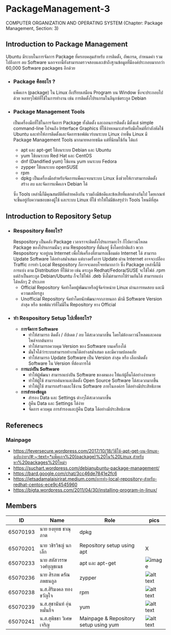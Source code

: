 # PackageManagement-3

COMPUTER ORGANIZATION AND OPERATING SYSTEM (Chapter: Package Management, Section: 3)

## Introduction to Package Management

Ubuntu มีระบบในการจัดการ Package ที่ครอบคลุมสำหรับ การติดตั้ง, อัพเกรด, กำหนดค่า รวมไปถึงการ ลบ Software นอกจากนี้ยังสามารถตรวจสอบและเข้าถึงฐานข้อมูลที่มีองค์ประกอบมากกว่า 60,000 Software packages อีกด้วย

- ### Package คืออะไร ?

  แพ็คเกจ (package) ใน Linux ก็เปรียบเสมือน Program บน Window ซึ่งจะประกอบไปด้วย หลายๆไฟล์ที่ใช้ในการทำงาน เช่น การติดตั้งโปรแกรมในลีนุกซ์ตระกูล Debian

- ### Package Management Tools

  เป็นเครื่องมือที่ใช้ในการจัดการ Package ทั้งติดตั้ง และถอนการติดตั้ง มีตั้งแต่ simple command-line ไปจนถึง Interface Graphics ที่ใช้ง่ายเหมาะสำหรับมือใหม่ที่กำลังหัดใช้ Ubuntu และทำให้การติดตั้งและจัดการซอฟต์แวร์บนระบบ Linux ง่ายขึ้น
  Linux มี Package Management Tools มากมายหลายชนิด แต่ที่นิยมใช้กัน ได้แก่

  - apt และ apt-get ใช้บนระบบ Debian และ Ubuntu
  - yum ใช้บนระบบ Red Hat และ CentOS
  - dnf (Dandified yum) ใช้แทน yum บนระบบ Fedora
  - zypper ใช้บนระบบ openSUSE
  - rpm
  - dpkg เป็นเครื่องมือสำหรับจัดการแพ็คเกจบนระบบ Linux ซึ่งช่วยให้เราสามารถติดตั้ง สร้าง ลบ และจัดการแพ็คเกจ Debian ได้

  ซึ่ง Tools เหล่านี้ก็มีคุณสมบัติที่คล้ายคลึงกัน รวมถึงมีข้อดีและข้อเสียที่แตกต่างกันไป โดยเกณฑ์จะขึ้นอยู่กับความชอบของผู้ใช้ และระบบ Linux ที่ใช้ ทำให้ไม่มีข้อสรุปว่า Tools ไหนดีที่สุด

## Introduction to Repository Setup

- ### Respository คืออะไร?
  Respository เป็นคลัง Package เวลาเราจะติดตั้งโปรแกรมอะไร ก็ไปดาวน์โหลด Package ของโปรแกรมนั้นๆ ตาม Respository ที่มันอยู่ ซึ่งโดยปกติแล้ว พวก Respository จะอยู่บน Internet เพื่อให้เครื่องที่สามารถเชื่อมต่อ Internet ได้ สามารถ Update Software ได้อย่างสม่ำเสมอ แต่บางครั้งการ Update ผ่าน Internet อาจจะเปลือง Traffic การทำ Local Respository ก็อาจจะตอบโจทย์มากกว่า ซึ่ง Package เหล่านี้ก็มีการแบ่ง ตาม Distribution ที่ใช้ด้วย เช่น ตระกูล Redhat/Fedora/SUSE จะใช้ไฟล์ .rpm แต่ถ้าเป็นตระกูล Debian/Ubuntu ก็จะใช้ไฟล์ .deb ซึ่งไม่สามารถใช้ร่วมกันได้ สามารถแบ่งได้หลักๆ 2 ประเภท
  - Official Repository
    จัดทำโดยผู้พัฒนาหรือผู้จัดจำหน่าย Linux ผ่านการทดสอบ และมีความเสถียรสูง
  - Unofficial Repository
    จัดทำโดยนักพัฒนาจากภายนอก มักมี Software Version ล่าสุด หรือ ซอฟต์แวร์ที่ไม่มีใน Repository ทาง Official
- ### ทำ Respository Setup ไปเพื่ออะไร?
  - **การจัดการ Software**
    - ทำให้สามารถ ติดตั้ง / อัปเดต / ลบ ได้สะดวกมากขึ้น โดยไม่ต้องดาวน์โหลดและคอมไพล์จากต้นทาง
    - ทำให้สามารถควบคุม Version ของ Software บนเครื่องได้
    - มั่นใจได้ว่าระบบสามารถทำงานได้อย่างสม่ำเสมอ และมีความปลอดภัย
    - ทำให้สามารถ Update Software เป็น Version ล่าสุด หรือ เลือกติดตั้ง Software ใน Version ที่ต้องการได้
  - **การแบ่งปัน Software**
    - ทำให้ผู้พัฒนา สามารถแบ่งปัน Software ของตนเอง ให้แก่ผู้อื่นได้อย่างง่ายดาย
    - ทำให้ผู้ใช้ สามารถค้นหาและติดตั้ง Open Source Software ได้สะดวกมากขึ้น
    - ทำให้ผู้ใช้ สามารถสร้างและใช้งาน Software ภายในองค์กร ได้อย่างมีประสิทธิภาพ
  - **การสำรองข้อมูล**
    - สำรอง Data และ Settings ต่างๆได้สะดวกมากขึ้น
    - กู้คืน Data และ Settings ได้ง่าย
    - จัดการ ควบคุม การสำรองและกู้คืน Data ได้อย่างมีประสิทธิภาพ

## Referenecs

### Mainpage

- https://feversecure.wordpress.com/2017/10/18/วิธีใช้-apt-get-บน-linux-ฉบับง่ายๆ/#:~:text=*แพ็คเกจ%20(package)%20ใน%20Linux,สำหรับหา%20packages%20ใหม่ๆ
- https://suchart.wordpress.com/debianubuntu-package-management/
- https://bard.google.com/chat/3cc46de7841e2fc6
- https://jetsadamalaisirirat.medium.com/การทำ-local-repository-สำหรับ-redhat-centos-ece9c4545960
- https://bigta.wordpress.com/2011/04/30/installing-program-in-linux/

## Members

| ID       | Name                       | Role                                  | pics                                                                                                                                                                                                                                                                                                                                                                                                       |
| -------- | -------------------------- | ------------------------------------- | ---------------------------------------------------------------------------------------------------------------------------------------------------------------------------------------------------------------------------------------------------------------------------------------------------------------------------------------------------------------------------------------------------------- |
| 65070193 | นาย ยงยุทธ ชาณุภาต         | dpkg                                  |          
                                                                                                                                                                                                                                                                                                                                                                                                 |
| 65070201 | นาย วชิรวิชญ์ นกเล็ก       | Repository setup using apt            | X                                                                                                                                                                                                                                                                                                                                                                                                          |
| 65070233 | นาย สหัสวรรษ วงศ์บุญธเนธ   | apt และ apt-get                       | ![image](https://github.com/WHY2BX/PackageManagement-3/assets/117964233/af4e8b72-ab4c-4022-919a-1aa87c77122b)                                                                                                                                                                                                                                                                                                                                                                       |
| 65070236 | นาย สิรภพ ดรัณภพธนกูล      | zypper                                | ![alt text](https://scontent.fbkk2-7.fna.fbcdn.net/v/t1.15752-9/426483416_6729756173795016_7015428031258575924_n.jpg?_nc_cat=109&ccb=1-7&_nc_sid=8cd0a2&_nc_eui2=AeHnud6WGanXIWe2re6RY17rtq4UJt9In_q2rhQm30if-tRWWjFIxXJFZjXMKmrxpTehaf1ZPEwcrTgrp9qYxgE5&_nc_ohc=nVgQw7Qpz6QAX90farz&_nc_oc=AQmqR8L04Zi_AU8BB3RLg-wjUhMeive5PbTYeJgtC8xD3quGQ3m4EP4UIxK_ofOpX3c&_nc_ht=scontent.fbkk2-7.fna&cb_e2o_trans=t&oh=03_AdT35nxNeIf10bodo58uZq5fwYmyThPaybRYTr93KxncTQ&oe=65F05340)                                                                                                                                                                                                                                                                                                                                                                                                           |
| 65070238 | น.ส.สิริมงคล ทองขวัญใจ     | rpm                                   | ![alt text](https://media.discordapp.net/attachments/998863837400932373/1205912829966684240/1707517924173.jpg?ex=65da18d7&is=65c7a3d7&hm=5d0bcb255d0a8d1c8d134b5a8f5fda9aed2b3f01a18c264ae283dbfd0227731f&=&format=webp)                                                                                                                                                                                                                                                                                                                                                                                                          |
| 65070239 | น.ส.สุชานันท์ อุ่นหมั่นกิจ | yum                                   | ![alt text](https://scontent.xx.fbcdn.net/v/t1.15752-9/405013974_373489541963217_5665276776927551710_n.jpg?stp=dst-jpg_s206x206&_nc_cat=107&ccb=1-7&_nc_sid=510075&_nc_eui2=AeEBJICt4xHlw3wzlf5Crf_mdyQyLveLh-93JDIu94uH76aSdnlDUbj-gooz1SupXek0Wy_y69Wm7jp7d8c5LABN&_nc_ohc=xSmOpJNCCRUAX8XJG99&_nc_ad=z-m&_nc_cid=0&_nc_ht=scontent.xx&oh=03_AdSz0sWMdWWK1EDR7sb0_ouQZ5xFhPLvAuVxEk0rmIArQQ&oe=65EEDADC) |
| 65070241 | น.ส.สุพิชชา วิเศษเจริญ     | Mainpage & Repository setup using yum | ![alt text](https://media.discordapp.net/attachments/998863837400932373/1206104986941919352/image.png?ex=65dacbcd&is=65c856cd&hm=83546b5ee15201064614db0779590b1d79bee6c638b3a03b8b18f6bc7d74a6b3&=&format=webp&quality=lossless)
